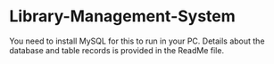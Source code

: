 # Library-Management-System
You need to install MySQL for this to run in your PC. Details about the database and table records is provided in the ReadMe file.
